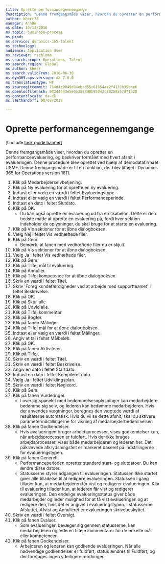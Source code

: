 ```yaml
--- 
title: Oprette performancegennemgange
description: "Denne fremgangsmåde viser, hvordan du opretter en performanceevaluering, og beskriver formålet med hvert afsnit i evalueringen."
author: kherr75
manager: AnnBe
ms.date: 10/13/2016
ms.topic: business-process
ms.prod: 
ms.service: dynamics-365-talent
ms.technology: 
audience: Application User
ms.reviewer: rschloma
ms.search.scope: Operations, Talent
ms.search.region: Global
ms.author: kherr
ms.search.validFrom: 2016-06-30
ms.dyn365.ops.version: AX 7.0.0
ms.translationtype: HT
ms.sourcegitcommit: 764d4c9049d94ebcd55c61654aa2f4133b35bae6
ms.openlocfilehash: 98244443e5e0b3558d8b95043c78258a57d71a28
ms.contentlocale: da-dk
ms.lasthandoff: 08/08/2018

---
```

# <a name="create-performance-reviews"></a>Oprette performancegennemgange

[!include [task guide banner](../../includes/task-guide-banner.md)]

Denne fremgangsmåde viser, hvordan du opretter en performanceevaluering, og beskriver formålet med hvert afsnit i evalueringen. Denne procedure blev oprettet ved hjælp af demodatafirmaet USMF. Denne fremgangsmåde er til en funktion, der blev tilføjet i Dynamics 365 for Operations version 1611.

1. Klik på Medarbejderselvbetjening.
2. Klik på Ny evaluering for at oprette en ny evaluering.
3. Indtast eller vælg en værdi i feltet Evalueringstype.
4. Indtast eller vælg en værdi i feltet Performanceperiode.
5. Indtast en dato i feltet Slutdato.
6. Klik på OK.
    * Du kan også oprette en evaluering ud fra en skabelon. Dette er den bedste måde at oprette en evaluering på, fordi hver sektion indeholder de oplysninger, du skal bruge for at starte en evaluering.  
7. Klik på Vis sektioner for at åbne dialogboksen.
8. Vælg Nej i feltet Vis vedhæftede filer.
9. Klik på Gem.
    * Bemærk, at fanen med vedhæftede filer nu er skjult.  
10. Klik på Vis sektioner for at åbne dialogboksen.
11. Vælg Ja i feltet Vis vedhæftede filer.
12. Klik på Gem.
13. Klik på Tilføj mål til evaluering.
14. Klik på Annuller.
15. Klik på Tilføj kompetence for at åbne dialogboksen.
16. Skriv en værdi i feltet Titel.
17. Skriv 'Forøg kundefærdigheder ved at arbejde med supportteamet' i feltet Beskrivelse.
18. Klik på OK.
19. Klik på Skjul alle.
20. Klik på Udvid alle.
21. Klik på Tilføj kommentar.
22. Klik på Bogfør.
23. Klik på fanen Målinger.
24. Klik på Tilføj mål for at åbne dialogboksen.
25. Indtast eller vælg en værdi i feltet Målinger.
26. Angiv et tal i feltet Målbeløb.
27. Klik på OK.
28. Klik på fanen Aktiviteter.
29. Klik på Tilføj.
30. Skriv en værdi i feltet Titel.
31. Skriv en værdi i feltet Beskrivelse.
32. Angiv en dato i feltet Startdato.
33. Indtast en dato i feltet Kompileret dato.
34. Vælg Ja i feltet Udviklingsplan.
35. Skriv en værdi i feltet Nøgleord.
36. Klik på Gem.
37. Klik på fanen Vurderinger.
    * I oversigtspanelet med bedømmelsesoplysninger kan medarbejdere bedømme sig selv, og lederen kan bedømme medarbejderen. Hvis der anvendes vægtninger, beregnes den vægtede værdi af resultaterne automatisk.    Hvis du vil se dette afsnit, skal du aktivere parameterindstillingerne for visning af medarbejderbedømmelser.  
38. Klik på fanen Godkendelser.
    * Hvis evalueringen bruger arbejdsprocesser, vises godkendelser kun, når arbejdsprocessen er fuldført. Hvis der ikke bruges arbejdsprocesser, vises både medarbejderen og lederen her. Det påkrævede afkrydsningsfelt er markeret baseret på indstillingerne for evalueringstypen.  
39. Klik på fanen Generelt.
    * Performanceperioden opretter standard start- og slutdatoer. Du kan ændre disse datoer.  
    * Statusserne styrer adgangen til evalueringen. Statussen Ikke startet giver alle tilladelse til at redigere evalueringen. Statussen I gang tillader kun, at medarbejderen får vist og redigerer evalueringen. Klar til evaluering tillader kun, at lederen får vist og redigerer evalueringen. Den endelige evalueringsstatus giver både medarbejder og leder mulighed for at få vist evalueringen og at redigere den, hvis det er angivet i evalueringstypen. I statusserne Afsluttet, Afvist og Annulleret er evalueringen skrivebeskyttet.  
40. Skriv en værdi i feltet Oversigt.
41. Klik på fanen Evaluer.
    * Som evalueringen bevæger sig gennem statusserne, kan medarbejderen og lederen tilføje kommentarer for de enkelte mål eller kompetencer.  
42. Klik på fanen Godkendelser.
    * Arbejderen og lederen kan godkende evalueringen. Når alle nødvendige godkendelser er fuldført, status ændres til Fuldført, og der foretages ingen yderligere ændringer.  


